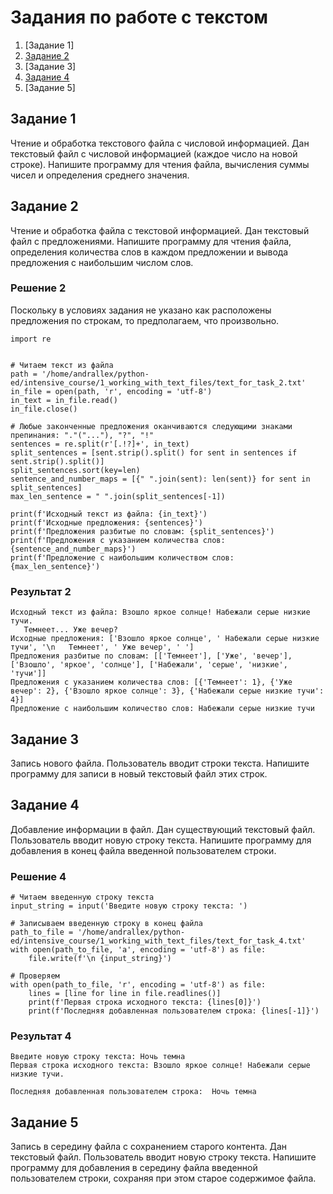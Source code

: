 # Задания по работе с текстом
1. [Задание 1]
2. [Задание 2](#задание-2)
3. [Задание 3]
4. [Задание 4](#задание-4)
5. [Задание 5]

## Задание 1
Чтение и обработка текстового файла с числовой информацией. Дан текстовый файл с числовой информацией (каждое число на новой строке). Напишите программу для чтения файла, вычисления суммы чисел и определения среднего значения.

## Задание 2
Чтение и обработка файла с текстовой информацией. 
Дан текстовый файл с предложениями. Напишите программу для чтения файла, определения количества слов в каждом предложении и вывода предложения с наибольшим числом слов.

### Решение 2
Поскольку в условиях задания не указано как расположены предложения по строкам, то предполагаем, что произвольно.
```
import re


# Читаем текст из файла
path = '/home/andrallex/python-ed/intensive_course/1_working_with_text_files/text_for_task_2.txt'
in_file = open(path, 'r', encoding = 'utf-8')
in_text = in_file.read()
in_file.close()

# Любые законченные предложения оканчиваются следующими знаками препинания: "."("..."), "?", "!"
sentences = re.split(r'[.!?]+', in_text)
split_sentences = [sent.strip().split() for sent in sentences if sent.strip().split()]
split_sentences.sort(key=len)
sentence_and_number_maps = [{" ".join(sent): len(sent)} for sent in split_sentences]
max_len_sentence = " ".join(split_sentences[-1])

print(f'Исходный текст из файла: {in_text}')
print(f'Исходные предложения: {sentences}')
print(f'Предложения разбитые по словам: {split_sentences}')
print(f'Предложения с указанием количества слов: {sentence_and_number_maps}')
print(f'Предложение с наибольшим количеством слов: {max_len_sentence}')
```
### Результат 2
```
Исходный текст из файла: Взошло яркое солнце! Набежали серые низкие тучи.
   Темнеет... Уже вечер? 
Исходные предложения: ['Взошло яркое солнце', ' Набежали серые низкие тучи', '\n   Темнеет', ' Уже вечер', ' ']
Предложения разбитые по словам: [['Темнеет'], ['Уже', 'вечер'], ['Взошло', 'яркое', 'солнце'], ['Набежали', 'серые', 'низкие', 'тучи']]
Предложения с указанием количества слов: [{'Темнеет': 1}, {'Уже вечер': 2}, {'Взошло яркое солнце': 3}, {'Набежали серые низкие тучи': 4}]
Предложение с наибольшим количество слов: Набежали серые низкие тучи
```
## Задание 3
Запись нового файла. Пользователь вводит строки текста. 
Напишите программу для записи в новый текстовый файл этих строк.

## Задание 4
Добавление информации в файл. Дан существующий текстовый файл. Пользователь вводит новую строку текста. 
Напишите программу для добавления в конец файла введенной пользователем строки.

### Решение 4
```
# Читаем введенную строку текста
input_string = input('Введите новую строку текста: ')

# Записываем введенную строку в конец файла
path_to_file = '/home/andrallex/python-ed/intensive_course/1_working_with_text_files/text_for_task_4.txt'
with open(path_to_file, 'a', encoding = 'utf-8') as file:
    file.write(f'\n {input_string}')
    
# Проверяем
with open(path_to_file, 'r', encoding = 'utf-8') as file:
    lines = [line for line in file.readlines()]
    print(f'Первая строка исходного текста: {lines[0]}')
    print(f'Последняя добавленная пользователем строка: {lines[-1]}')
```
### Результат 4
```
Введите новую строку текста: Ночь темна
Первая строка исходного текста: Взошло яркое солнце! Набежали серые низкие тучи.

Последняя добавленная пользователем строка:  Ночь темна
```

## Задание 5
Запись в середину файла с сохранением старого контента. Дан текстовый файл. Пользователь вводит новую строку текста. 
Напишите программу для добавления в середину файла введенной пользователем строки, сохраняя при этом старое содержимое файла.



